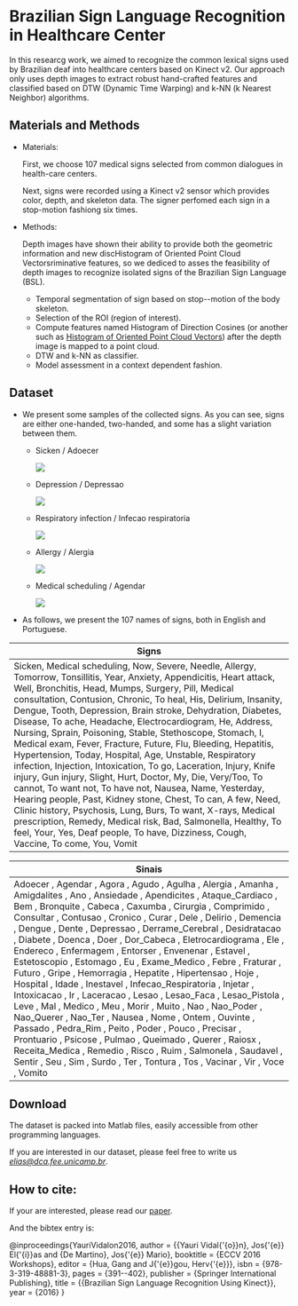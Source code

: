 # Brazilian Sign Language Recognition in Healthcare Center


In this researcg work, we aimed to recognize the common lexical signs used by Brazilian deaf into healthcare  centers  based on Kinect v2. Our approach only uses depth images to extract robust hand-crafted features and classified based on DTW (Dynamic Time Warping) and k-NN (k Nearest Neighbor) algorithms.


## Materials and Methods

* Materials:
  
  First, we choose 107 medical signs selected from common dialogues in health-care centers.
  
  Next, signs were recorded using a Kinect v2 sensor which provides color, depth, and skeleton data. The signer perfomed each sign in a stop-motion fashiong six times. 
    
* Methods:

  Depth images have shown their ability to provide both the geometric information and new discHistogram of Oriented Point Cloud Vectorsriminative features, so we dediced to asses the feasibility of depth images to recognize isolated signs of the Brazilian Sign Language  (BSL).
  
  * Temporal segmentation of sign based on stop--motion of the body skeleton.
  * Selection of the ROI (region of interest).
  * Compute features named Histogram of Direction Cosines (or another such as [Histogram of Oriented Point Cloud Vectors](https://doi.org/10.1007/978-3-030-16053-1_55)) after the depth image is mapped to a point cloud.
  * DTW and k-NN as classifier.
  * Model assessment in a context dependent fashion.


## Dataset

* We present some samples of the collected signs. As you can see, signs are either one-handed, two-handed, and some has a slight variation between them.

  * Sicken / Adoecer
    
    ![](mp4/adoecer.gif)
  
  
  * Depression / Depressao
    
    ![](mp4/depressao.gif)
  
  
  * Respiratory infection / Infecao respiratoria
    
    ![](mp4/infeccao.gif)
    
      
  * Allergy / Alergia
    
    ![](mp4/alergia.gif)
   
  * Medical scheduling / Agendar
    
    ![](mp4/agendar.gif)
   


* As follows, we present the 107 names of signs, both in English and Portuguese.


Signs |
--------- |
Sicken, Medical scheduling, Now, Severe, Needle, Allergy, Tomorrow, Tonsillitis, Year, Anxiety, Appendicitis, Heart attack, Well, Bronchitis, Head, Mumps, Surgery, Pill, Medical consultation, Contusion, Chronic, To heal, His, Delirium,  Insanity, Dengue, Tooth, Depression, Brain stroke, Dehydration, Diabetes, Disease, To ache, Headache, Electrocardiogram, He, Address, Nursing, Sprain, Poisoning, Stable, Stethoscope, Stomach, I, Medical exam, Fever, Fracture, Future, Flu, Bleeding, Hepatitis, Hypertension, Today, Hospital, Age, Unstable, Respiratory infection, Injection, Intoxication, To go, Laceration, Injury, Knife injury, Gun injury, Slight, Hurt, Doctor, My, Die, Very/Too, To cannot, To want not, To have not, Nausea, Name, Yesterday, Hearing people, Past, Kidney stone, Chest, To can, A few, Need, Clinic history, Psychosis, Lung, Burs, To want, X-rays, Medical prescription, Remedy, Medical risk, Bad,  Salmonella, Healthy, To feel, Your, Yes, Deaf people, To have, Dizziness, Cough, Vaccine, To come, You, Vomit |


Sinais |
--------- |
Adoecer , Agendar , Agora , Agudo , Agulha , Alergia , Amanha , Amigdalites , Ano , Ansiedade , Apendicites , Ataque_Cardiaco , Bem , Bronquite , Cabeca , Caxumba , Cirurgia , Comprimido , Consultar , Contusao , Cronico , Curar , Dele , Delirio , Demencia , Dengue , Dente , Depressao , Derrame_Cerebral , Desidratacao , Diabete , Doenca , Doer , Dor_Cabeca , Eletrocardiograma , Ele , Endereco , Enfermagem , Entorser , Envenenar , Estavel , Estetoscopio , Estomago , Eu , Exame_Medico , Febre , Fraturar , Futuro , Gripe , Hemorragia , Hepatite , Hipertensao , Hoje , Hospital , Idade , Inestavel , Infecao_Respiratoria , Injetar , Intoxicacao , Ir , Laceracao , Lesao , Lesao_Faca , Lesao_Pistola , Leve , Mal , Medico , Meu , Morir , Muito , Nao , Nao_Poder , Nao_Querer , Nao_Ter , Nausea , Nome , Ontem , Ouvinte , Passado , Pedra_Rim , Peito , Poder , Pouco , Precisar , Prontuario , Psicose , Pulmao , Queimado , Querer , Raiosx , Receita_Medica , Remedio , Risco , Ruim , Salmonela , Saudavel , Sentir , Seu , Sim , Surdo , Ter , Tontura , Tos , Vacinar , Vir , Voce , Vomito |


## Download

The dataset is packed into Matlab files, easily accessible from other programming languages.

If you are interested in our dataset, please feel free to write us *elias@dca.fee.unicamp.br*.


## How to cite:

If your are interested, please read our [paper](https://doi.org/10.1007/978-3-319-48881-3_27).

And the bibtex entry is:

@inproceedings{YauriVidalon2016,
author = {{Yauri Vidal{\'{o}}n}, Jos{\'{e}} El{\'{i}}as and {De Martino}, Jos{\'{e}} Mario},
booktitle = {ECCV 2016 Workshops},
editor = {Hua, Gang and J{\'{e}}gou, Herv{\'{e}}},
isbn = {978-3-319-48881-3},
pages = {391--402},
publisher = {Springer International Publishing},
title = {{Brazilian Sign Language Recognition Using Kinect}},
year = {2016}
}


